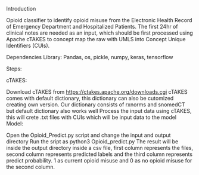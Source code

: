 Introduction

Opioid classifier to identify opioid misuse from the Electronic Health Record of Emergency Department and Hospitalized Patients. The first 24hr of clinical notes are needed as an input, which should be first processed using Apache cTAKES to concept map the raw with UMLS into Concept Unique Identifiers (CUIs).

Dependencies Library: Pandas, os, pickle, numpy, keras, tensorflow

Steps:

cTAKES:

Download cTAKES from https://ctakes.apache.org/downloads.cgi
cTAKES comes with default dictionary, this dictionary can also be cutomized creating own version. Our dictionary consists of rxnorms and snomedCT but default dictionary also works well
Process the input data using cTAKES, this will crete .txt files with CUIs which will be input data to the model
Model:

Open the Opioid_Predict.py script and change the input and output directory
Run the sript as python3 Opioid_predict.py
The result will be inside the output directory inside a csv file, first column represents the files, second column represents predicted labels and the third column represents predict probability. 1 as current opioid misuse and 0 as no opioid misuse for the second column.
